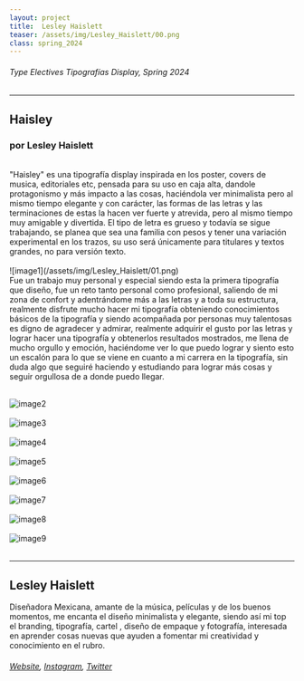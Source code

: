 ```yaml
---
layout: project
title:  Lesley Haislett
teaser: /assets/img/Lesley_Haislett/00.png
class: spring_2024
---
```

###### Type Electives Tipografías Display, Spring 2024 ######
---
## Haisley ##
### por Lesley Haislett ###
<br>
"Haisley" es una tipografía display inspirada en los poster, covers de musica, editoriales etc, pensada para su uso en caja alta, dandole protagonismo y más impacto a las cosas, haciéndola ver minimalista pero al mismo tiempo elegante y con carácter,  las formas de las letras y las terminaciones de estas la hacen ver fuerte y atrevida, pero al mismo tiempo muy amigable y divertida. El tipo de letra es grueso y todavía se sigue trabajando, se planea que sea una familia con pesos y tener una variación experimental en los trazos, su uso será únicamente para titulares y textos grandes, no para versión texto.
<br><br>
![image1](/assets/img/Lesley_Haislett/01.png)
<br>
Fue un trabajo muy personal y especial siendo esta la primera tipografía que diseño, fue un reto tanto personal como profesional, saliendo de mi zona de confort y adentrándome más a las letras y a toda su estructura, realmente disfrute mucho hacer mi tipografía obteniendo conocimientos básicos de la tipografía y siendo acompañada por personas muy talentosas es digno de agradecer y admirar,  realmente adquirir el gusto por las letras y lograr hacer una tipografía y obtenerlos resultados mostrados, me llena de mucho orgullo y emoción, haciéndome ver lo que puedo lograr y siento esto un escalón para lo que se viene en cuanto a mi carrera en la tipografía, sin duda algo que seguiré haciendo y estudiando para lograr más cosas y seguir orgullosa de a donde puedo llegar.
<br><br>

![image2](/assets/img/Lesley_Haislett/02.png)
<br><br>
![image3](/assets/img/Lesley_Haislett/03.png)
<br><br>
![image4](/assets/img/Lesley_Haislett/04.png)
<br><br>
![image5](/assets/img/Lesley_Haislett/05.png)
<br><br>
![image6](/assets/img/Lesley_Haislett/06.png)
<br><br>
![image7](/assets/img/Lesley_Haislett/07.png)
<br><br>
![image8](/assets/img/Lesley_Haislett/08.png)
<br><br>
![image9](/assets/img/Lesley_Haislett/09.png)
<br><br>

---
## Lesley Haislett ##
Diseñadora Mexicana, amante de la música, películas y de los buenos momentos, me encanta el diseño minimalista y elegante, siendo así mi top el branding, tipografía, cartel , diseño de empaque y fotografía, interesada en aprender cosas nuevas que ayuden a fomentar mi creatividad y conocimiento en el rubro.
<br>
###### [Website](https://www.behance.net/LessHaisley), [Instagram](https://www.instagram.com/itslesleyh), [Twitter](https://twitter.com/Itslesleyha) ######

